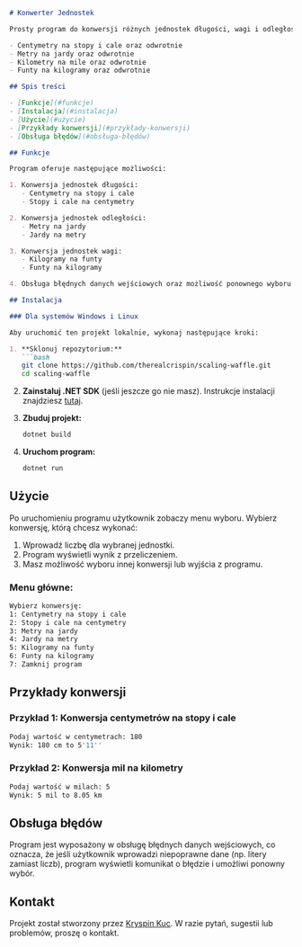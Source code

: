 ```markdown
# Konwerter Jednostek

Prosty program do konwersji różnych jednostek długości, wagi i odległości. Pozwala na łatwe przeliczanie między powszechnie używanymi jednostkami, takimi jak:

- Centymetry na stopy i cale oraz odwrotnie
- Metry na jardy oraz odwrotnie
- Kilometry na mile oraz odwrotnie
- Funty na kilogramy oraz odwrotnie

## Spis treści

- [Funkcje](#funkcje)
- [Instalacja](#instalacja)
- [Użycie](#użycie)
- [Przykłady konwersji](#przykłady-konwersji)
- [Obsługa błędów](#obsługa-błędów)

## Funkcje

Program oferuje następujące możliwości:

1. Konwersja jednostek długości:
   - Centymetry na stopy i cale
   - Stopy i cale na centymetry

2. Konwersja jednostek odległości:
   - Metry na jardy
   - Jardy na metry

3. Konwersja jednostek wagi:
   - Kilogramy na funty
   - Funty na kilogramy

4. Obsługa błędnych danych wejściowych oraz możliwość ponownego wyboru konwersji.

## Instalacja

### Dla systemów Windows i Linux

Aby uruchomić ten projekt lokalnie, wykonaj następujące kroki:

1. **Sklonuj repozytorium:**
   ```bash
   git clone https://github.com/therealcrispin/scaling-waffle.git
   cd scaling-waffle
   ```

2. **Zainstaluj .NET SDK** (jeśli jeszcze go nie masz). Instrukcje instalacji znajdziesz [tutaj](https://dotnet.microsoft.com/download).

3. **Zbuduj projekt:**
   ```bash
   dotnet build
   ```

4. **Uruchom program:**
   ```bash
   dotnet run
   ```

## Użycie

Po uruchomieniu programu użytkownik zobaczy menu wyboru. Wybierz konwersję, którą chcesz wykonać:

1. Wprowadź liczbę dla wybranej jednostki.
2. Program wyświetli wynik z przeliczeniem.
3. Masz możliwość wyboru innej konwersji lub wyjścia z programu.

### Menu główne:

```bash
Wybierz konwersję:
1: Centymetry na stopy i cale
2: Stopy i cale na centymetry
3: Metry na jardy
4: Jardy na metry
5: Kilogramy na funty
6: Funty na kilogramy
7: Zamknij program
```

## Przykłady konwersji

### Przykład 1: Konwersja centymetrów na stopy i cale

```bash
Podaj wartość w centymetrach: 180
Wynik: 180 cm to 5'11''
```

### Przykład 2: Konwersja mil na kilometry

```bash
Podaj wartość w milach: 5
Wynik: 5 mil to 8.05 km
```

## Obsługa błędów

Program jest wyposażony w obsługę błędnych danych wejściowych, co oznacza, że jeśli użytkownik wprowadzi niepoprawne dane (np. litery zamiast liczb), program wyświetli komunikat o błędzie i umożliwi ponowny wybór.

## Kontakt

Projekt został stworzony przez [Kryspin Kuc](https://github.com/therealcrispin). W razie pytań, sugestii lub problemów, proszę o kontakt.
```
